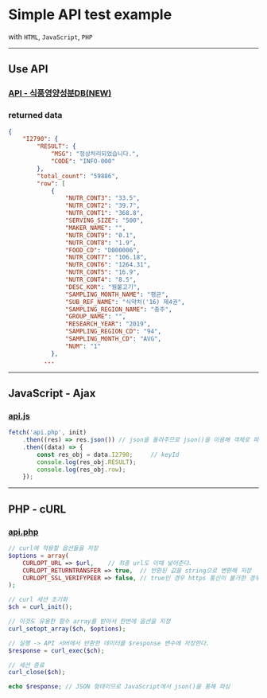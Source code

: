 # Simple API test example

with `HTML`, `JavaScript`, `PHP`

___

## Use API

### [API - 식품영양성분DB(NEW)](https://www.foodsafetykorea.go.kr/api/openApiInfo.do?menu_grp=MENU_GRP31&menu_no=656&show_cnt=10&start_idx=1&svc_no=I2790)

### returned data

```JSON
{
    "I2790": {
        "RESULT": {
            "MSG": "정상처리되었습니다.",
            "CODE": "INFO-000"
        },
        "total_count": "59886",
        "row": [
            {
                "NUTR_CONT3": "33.5",
                "NUTR_CONT2": "39.7",
                "NUTR_CONT1": "368.8",
                "SERVING_SIZE": "500",
                "MAKER_NAME": "",
                "NUTR_CONT9": "0.1",
                "NUTR_CONT8": "1.9",
                "FOOD_CD": "D000006",
                "NUTR_CONT7": "106.18",
                "NUTR_CONT6": "1264.31",
                "NUTR_CONT5": "16.9",
                "NUTR_CONT4": "8.5",
                "DESC_KOR": "꿩불고기",
                "SAMPLING_MONTH_NAME": "평균",
                "SUB_REF_NAME": "식약처('16) 제4권",
                "SAMPLING_REGION_NAME": "충주",
                "GROUP_NAME": "",
                "RESEARCH_YEAR": "2019",
                "SAMPLING_REGION_CD": "94",
                "SAMPLING_MONTH_CD": "AVG",
                "NUM": "1"
            },
          ...
```

___

## JavaScript - Ajax

### [api.js](api.js)
```javascript
fetch('api.php', init)
    .then((res) => res.json()) // json을 돌려주므로 json()을 이용해 객체로 파싱
    .then((data) => {	       
        const res_obj = data.I2790;     // keyId
        console.log(res_obj.RESULT);
        console.log(res_obj.row);
    });
```

___

## PHP - cURL

### [api.php](api.php)
```PHP
// curl에 적용할 옵션들을 저장
$options = array(
    CURLOPT_URL => $url,	// 최종 url도 이때 넣어준다.
    CURLOPT_RETURNTRANSFER => true,  // 반환된 값을 string으로 변환해 저장
    CURLOPT_SSL_VERIFYPEER => false, // true인 경우 https 통신이 불가한 경우 발생
);

// curl 세션 초기화
$ch = curl_init();

// 이것도 유용한 함수 array를 받아서 한번에 옵션을 지정
curl_setopt_array($ch, $options);

// 실행 -> API 서버에서 반환한 데이터를 $response 변수에 저장한다.
$response = curl_exec($ch);	

// 세션 종료
curl_close($ch);

echo $response;	// JSON 형태이므로 JavaScript에서 json()을 통해 파싱
```